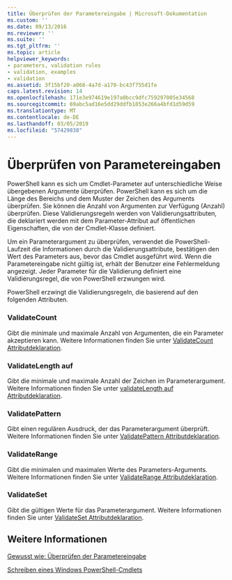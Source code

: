 ```yaml
---
title: Überprüfen der Parametereingabe | Microsoft-Dokumentation
ms.custom: ''
ms.date: 09/13/2016
ms.reviewer: ''
ms.suite: ''
ms.tgt_pltfrm: ''
ms.topic: article
helpviewer_keywords:
- parameters, validation rules
- validation, examples
- validation
ms.assetid: 3f15bf20-a068-4a7d-a170-bc43f755d1fe
caps.latest.revision: 14
ms.openlocfilehash: 171e3e974619e197a0bcc9dfc759297005e34568
ms.sourcegitcommit: 69abc5ad16e5dd29ddfb1853e266a4bfd1d59d59
ms.translationtype: MT
ms.contentlocale: de-DE
ms.lasthandoff: 03/05/2019
ms.locfileid: "57429838"
---
```

# <a name="validating-parameter-input"></a>Überprüfen von Parametereingaben

PowerShell kann es sich um Cmdlet-Parameter auf unterschiedliche Weise übergebenen Argumente überprüfen.
PowerShell kann es sich um die Länge des Bereichs und dem Muster der Zeichen des Arguments überprüfen.
Sie können die Anzahl von Argumenten zur Verfügung (Anzahl) überprüfen.
Diese Validierungsregeln werden von Validierungsattributen, die deklariert werden mit dem Parameter-Attribut auf öffentlichen Eigenschaften, die von der Cmdlet-Klasse definiert.

Um ein Parameterargument zu überprüfen, verwendet die PowerShell-Laufzeit die Informationen durch die Validierungsattribute, bestätigen den Wert des Parameters aus, bevor das Cmdlet ausgeführt wird.
Wenn die Parametereingabe nicht gültig ist, erhält der Benutzer eine Fehlermeldung angezeigt.
Jeder Parameter für die Validierung definiert eine Validierungsregel, die von PowerShell erzwungen wird.

PowerShell erzwingt die Validierungsregeln, die basierend auf den folgenden Attributen.

### <a name="validatecount"></a>ValidateCount

Gibt die minimale und maximale Anzahl von Argumenten, die ein Parameter akzeptieren kann.
Weitere Informationen finden Sie unter [ValidateCount Attributdeklaration](./validatecount-attribute-declaration.md).

### <a name="validatelength"></a>ValidateLength auf

Gibt die minimale und maximale Anzahl der Zeichen im Parameterargument.
Weitere Informationen finden Sie unter [validateLength auf Attributdeklaration](./validatelength-attribute-declaration.md).

### <a name="validatepattern"></a>ValidatePattern

Gibt einen regulären Ausdruck, der das Parameterargument überprüft.
Weitere Informationen finden Sie unter [ValidatePattern Attributdeklaration](./validatepattern-attribute-declaration.md).

### <a name="validaterange"></a>ValidateRange

Gibt die minimalen und maximalen Werte des Parameters-Arguments.
Weitere Informationen finden Sie unter [ValidateRange Attributdeklaration](./validaterange-attribute-declaration.md).

### <a name="validateset"></a>ValidateSet

Gibt die gültigen Werte für das Parameterargument.
Weitere Informationen finden Sie unter [ValidateSet Attributdeklaration](./validateset-attribute-declaration.md).

## <a name="see-also"></a>Weitere Informationen

[Gewusst wie: Überprüfen der Parametereingabe](./how-to-validate-parameter-input.md)

[Schreiben eines Windows PowerShell-Cmdlets](./writing-a-windows-powershell-cmdlet.md)

